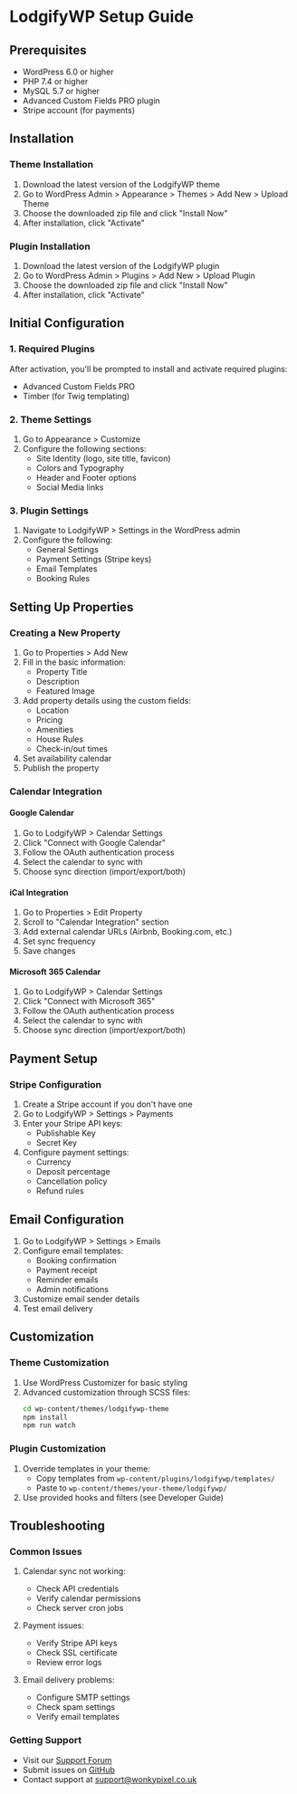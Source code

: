 # LodgifyWP Setup Guide

## Prerequisites
- WordPress 6.0 or higher
- PHP 7.4 or higher
- MySQL 5.7 or higher
- Advanced Custom Fields PRO plugin
- Stripe account (for payments)

## Installation

### Theme Installation
1. Download the latest version of the LodgifyWP theme
2. Go to WordPress Admin > Appearance > Themes > Add New > Upload Theme
3. Choose the downloaded zip file and click "Install Now"
4. After installation, click "Activate"

### Plugin Installation
1. Download the latest version of the LodgifyWP plugin
2. Go to WordPress Admin > Plugins > Add New > Upload Plugin
3. Choose the downloaded zip file and click "Install Now"
4. After installation, click "Activate"

## Initial Configuration

### 1. Required Plugins
After activation, you'll be prompted to install and activate required plugins:
- Advanced Custom Fields PRO
- Timber (for Twig templating)

### 2. Theme Settings
1. Go to Appearance > Customize
2. Configure the following sections:
   - Site Identity (logo, site title, favicon)
   - Colors and Typography
   - Header and Footer options
   - Social Media links

### 3. Plugin Settings
1. Navigate to LodgifyWP > Settings in the WordPress admin
2. Configure the following:
   - General Settings
   - Payment Settings (Stripe keys)
   - Email Templates
   - Booking Rules

## Setting Up Properties

### Creating a New Property
1. Go to Properties > Add New
2. Fill in the basic information:
   - Property Title
   - Description
   - Featured Image
3. Add property details using the custom fields:
   - Location
   - Pricing
   - Amenities
   - House Rules
   - Check-in/out times
4. Set availability calendar
5. Publish the property

### Calendar Integration

#### Google Calendar
1. Go to LodgifyWP > Calendar Settings
2. Click "Connect with Google Calendar"
3. Follow the OAuth authentication process
4. Select the calendar to sync with
5. Choose sync direction (import/export/both)

#### iCal Integration
1. Go to Properties > Edit Property
2. Scroll to "Calendar Integration" section
3. Add external calendar URLs (Airbnb, Booking.com, etc.)
4. Set sync frequency
5. Save changes

#### Microsoft 365 Calendar
1. Go to LodgifyWP > Calendar Settings
2. Click "Connect with Microsoft 365"
3. Follow the OAuth authentication process
4. Select the calendar to sync with
5. Choose sync direction (import/export/both)

## Payment Setup

### Stripe Configuration
1. Create a Stripe account if you don't have one
2. Go to LodgifyWP > Settings > Payments
3. Enter your Stripe API keys:
   - Publishable Key
   - Secret Key
4. Configure payment settings:
   - Currency
   - Deposit percentage
   - Cancellation policy
   - Refund rules

## Email Configuration
1. Go to LodgifyWP > Settings > Emails
2. Configure email templates:
   - Booking confirmation
   - Payment receipt
   - Reminder emails
   - Admin notifications
3. Customize email sender details
4. Test email delivery

## Customization

### Theme Customization
1. Use WordPress Customizer for basic styling
2. Advanced customization through SCSS files:
   ```bash
   cd wp-content/themes/lodgifywp-theme
   npm install
   npm run watch
   ```

### Plugin Customization
1. Override templates in your theme:
   - Copy templates from `wp-content/plugins/lodgifywp/templates/`
   - Paste to `wp-content/themes/your-theme/lodgifywp/`
2. Use provided hooks and filters (see Developer Guide)

## Troubleshooting

### Common Issues
1. Calendar sync not working:
   - Check API credentials
   - Verify calendar permissions
   - Check server cron jobs

2. Payment issues:
   - Verify Stripe API keys
   - Check SSL certificate
   - Review error logs

3. Email delivery problems:
   - Configure SMTP settings
   - Check spam settings
   - Verify email templates

### Getting Support
- Visit our [Support Forum](https://github.com/WonkyPixelUK/LodgifyWP/discussions)
- Submit issues on [GitHub](https://github.com/WonkyPixelUK/LodgifyWP/issues)
- Contact support at support@wonkypixel.co.uk 